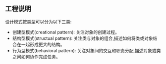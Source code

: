 ## 工程说明
设计模式按类型可以分为以下三类:

* 创建型模式(creational pattern): 关注对象的创建过程。
* 结构型模式(structual pattern): 关注类与对象的组合,描述如何将类或对象结合在一起形成更大的结构。
* 行为型模式(behavioral pattern): 关注对象间的交互和职责分配,描述对象或类之间如何协作完成任务。
